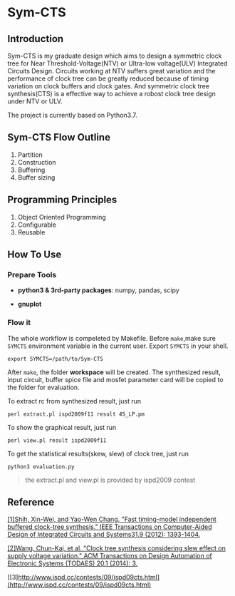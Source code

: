 # Sym-CTS

## Introduction  
Sym-CTS is my graduate design which aims to design a symmetric clock tree for Near Threshold-Voltage(NTV) or Ultra-low voltage(ULV) Integrated Circuits Design. Circuits working at NTV suffers great variation and the performance of clock tree can be greatly reduced because of timing variation on clock buffers and clock gates. And symmetric clock tree synthesis(CTS) is a effective way to achieve a robost clock tree design under NTV or ULV.  

The project is currently based on Python3.7.

## Sym-CTS Flow Outline
1.  Partition
2.  Construction
3.  Buffering
4.  Buffer sizing

## Programming Principles
1. Object Oriented Programming
2. Configurable
3. Reusable


## How To Use
### Prepare Tools
* **python3 & 3rd-party packages**: numpy, pandas, scipy  

* **gnuplot**

### Flow it
The whole workflow is compeleted by Makefile. Before ```make```,make sure ```SYMCTS``` environment variable in the current user. Export ```SYMCTS``` in your shell.


```
export SYMCTS=/path/to/Sym-CTS
```

After ```make```, the folder **workspace** will be created. The synthesized result, input circuit, buffer spice file and mosfet parameter card will be copied to the folder for evaluation.  

To extract rc from synthesized result, just run 

```
perl extract.pl ispd2009f11 result 45_LP.pm
``` 

To show the graphical result, just run 
 
```
perl view.pl result ispd2009f11 
```

To get the statistical results(skew, slew) of clock tree, just run

```
python3 evaluation.py
```


> the extract.pl and view.pl is provided by ispd2009 contest


## Reference
[[1]Shih, Xin-Wei, and Yao-Wen Chang. "Fast timing-model independent buffered clock-tree synthesis." IEEE Transactions on Computer-Aided Design of Integrated Circuits and Systems31.9 (2012): 1393-1404.](https://drive.google.com/drive/folders/1pdr5MFKZhDVeKK29NIKPZrMjhalHT_YD)  

[[2]Wang, Chun-Kai, et al. "Clock tree synthesis considering slew effect on supply voltage variation." ACM Transactions on Design Automation of Electronic Systems (TODAES) 20.1 (2014): 3.](https://drive.google.com/drive/folders/1pdr5MFKZhDVeKK29NIKPZrMjhalHT_YD)

[[3]http://www.ispd.cc/contests/09/ispd09cts.html](http://www.ispd.cc/contests/09/ispd09cts.html)
